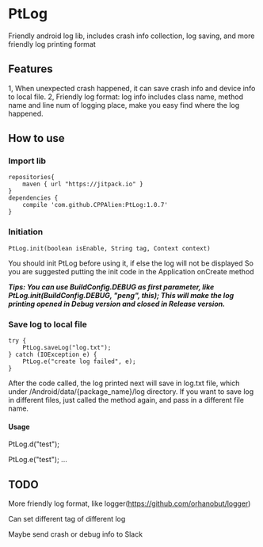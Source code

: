 # PtLog

Friendly android log lib, includes crash info collection, log saving, and more friendly log printing format

## Features
1, When unexpected crash happened, it can save crash info and device info to local file.
2, Friendly log format: log info includes class name, method name and line num of logging place, make you easy find where the log happened.

## How to use

### Import lib
```
repositories{
    maven { url "https://jitpack.io" }
}
dependencies {
    compile 'com.github.CPPAlien:PtLog:1.0.7'
}
```

### Initiation
```
PtLog.init(boolean isEnable, String tag, Context context)
```
You should init PtLog before using it, if else the log will not be displayed
So you are suggested putting the init code in the Application onCreate method

***Tips: You can use BuildConfig.DEBUG as first parameter, like PtLog.init(BuildConfig.DEBUG, "peng", this); This will make the log printing opened in Debug version and closed in Release version.***

### Save log to local file

```
try {
    PtLog.saveLog("log.txt");
} catch (IOException e) {
    PtLog.e("create log failed", e);
}
```
After the code called, the log printed next will save in log.txt file, 
which under /Android/data/{package_name}/log directory. If you want to save log
in different files, just called the method again, and pass in a different file name.

#### Usage
PtLog.d("test");

PtLog.e("test");
...



## TODO
More friendly log format, like logger(https://github.com/orhanobut/logger)

Can set different tag of different log

Maybe send crash or debug info to Slack
